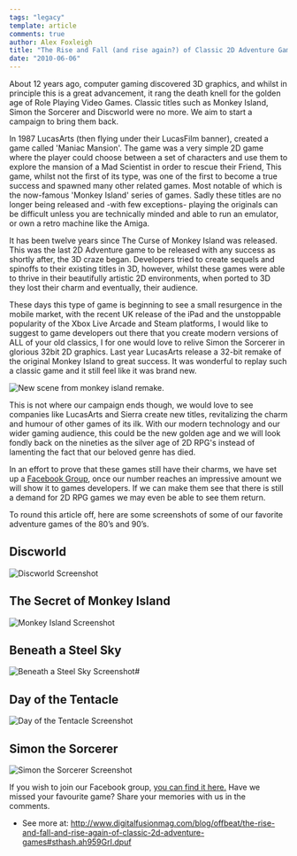 ```yaml
---
tags: "legacy"
template: article 
comments: true 
author: Alex Foxleigh
title: "The Rise and Fall (and rise again?) of Classic 2D Adventure Games."
date: "2010-06-06"
---
```


About 12 years ago, computer gaming discovered 3D graphics, and whilst in principle this is a great advancement, it rang the death knell for the golden age of Role Playing Video Games. Classic titles such as Monkey Island, Simon the Sorcerer and Discworld were no more. We aim to start a campaign to bring them back.

<!-- end -->

In 1987 LucasArts (then flying under their LucasFilm banner), created a game called 'Maniac Mansion'. The game was a very simple 2D game where the player could choose between a set of characters and use them to explore the mansion of a Mad Scientist in order to rescue their Friend, This game, whilst not the first of its type, was one of the first to become a true success and spawned many other related games. Most notable of which is the now-famous 'Monkey Island' series of games. Sadly these titles are no longer being released and -with few exceptions- playing the originals can be difficult unless you are technically minded and able to run an emulator, or own a retro machine like the Amiga.

It has been twelve years since The Curse of Monkey Island was released. This was the last 2D Adventure game to be released with any success as shortly after, the 3D craze began. Developers tried to create sequels and spinoffs to their existing titles in 3D, however, whilst these games were able to thrive in their beautifully artistic 2D environments, when ported to 3D they lost their charm and eventually, their audience.

These days this type of game is beginning to see a small resurgence in the mobile market, with the recent UK release of the iPad and the unstoppable popularity of the Xbox Live Arcade and Steam platforms, I would like to suggest to game developers out there that you create modern versions of ALL of your old classics, I for one would love to relive Simon the Sorcerer in glorious 32bit 2D graphics. Last year LucasArts release a 32-bit remake of the original Monkey Island to great success. It was wonderful to replay such a classic game and it still feel like it was brand new.

![New scene from monkey island remake.](http://foxleigh.me/wp-content/uploads/2010/06/monkey_island_remake.jpg)

This is not where our campaign ends though, we would love to see companies like LucasArts and Sierra create new titles, revitalizing the charm and humour of other games of its ilk. With our modern technology and our wider gaming audience, this could be the new golden age and we will look fondly back on the nineties as the silver age of 2D RPG's instead of lamenting the fact that our beloved genre has died.

In an effort to prove that these games still have their charms, we have set up a [Facebook Group](http://www.facebook.com/topic.php?uid=131914980152161&topic=116#!/group.php?gid=131914980152161), once our number reaches an impressive amount we will show it to games developers. If we can make them see that there is still a demand for 2D RPG games we may even be able to see them return.

To round this article off, here are some screenshots of some of our favorite adventure games of the 80’s and 90’s.

## Discworld

![Discworld Screenshot](http://foxleigh.me/wp-content/uploads/2010/06/discworld.jpg)

## The Secret of Monkey Island

![Monkey Island Screenshot](http://foxleigh.me/wp-content/uploads/2010/06/monkey_island.jpg)

## Beneath a Steel Sky

![Beneath a Steel Sky Screenshot#](http://foxleigh.me/wp-content/uploads/2010/06/beneath_a_steel_sky.jpg)

## Day of the Tentacle

![Day of the Tentacle Screenshot](http://foxleigh.me/wp-content/uploads/2010/06/dott.jpg)

## Simon the Sorcerer

![Simon the Sorcerer Screenshot](http://foxleigh.me/wp-content/uploads/2010/06/simon_the_sorcerer.jpg)

If you wish to join our Facebook group, [you can find it here.](http://www.facebook.com/topic.php?uid=131914980152161&topic=116#!/group.php?gid=131914980152161) Have we missed your favourite game? Share your memories with us in the comments.

- See more at: http://www.digitalfusionmag.com/blog/offbeat/the-rise-and-fall-and-rise-again-of-classic-2d-adventure-games#sthash.ah959GrI.dpuf
